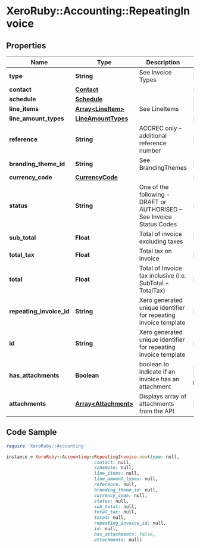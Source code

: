 # XeroRuby::Accounting::RepeatingInvoice

## Properties

Name | Type | Description | Notes
------------ | ------------- | ------------- | -------------
**type** | **String** | See Invoice Types | [optional] 
**contact** | [**Contact**](Contact.md) |  | [optional] 
**schedule** | [**Schedule**](Schedule.md) |  | [optional] 
**line_items** | [**Array&lt;LineItem&gt;**](LineItem.md) | See LineItems | [optional] 
**line_amount_types** | [**LineAmountTypes**](LineAmountTypes.md) |  | [optional] 
**reference** | **String** | ACCREC only – additional reference number | [optional] 
**branding_theme_id** | **String** | See BrandingThemes | [optional] 
**currency_code** | [**CurrencyCode**](CurrencyCode.md) |  | [optional] 
**status** | **String** | One of the following - DRAFT or AUTHORISED – See Invoice Status Codes | [optional] 
**sub_total** | **Float** | Total of invoice excluding taxes | [optional] 
**total_tax** | **Float** | Total tax on invoice | [optional] 
**total** | **Float** | Total of Invoice tax inclusive (i.e. SubTotal + TotalTax) | [optional] 
**repeating_invoice_id** | **String** | Xero generated unique identifier for repeating invoice template | [optional] 
**id** | **String** | Xero generated unique identifier for repeating invoice template | [optional] 
**has_attachments** | **Boolean** | boolean to indicate if an invoice has an attachment | [optional] [default to false]
**attachments** | [**Array&lt;Attachment&gt;**](Attachment.md) | Displays array of attachments from the API | [optional] 

## Code Sample

```ruby
require 'XeroRuby::Accounting'

instance = XeroRuby::Accounting::RepeatingInvoice.new(type: null,
                                 contact: null,
                                 schedule: null,
                                 line_items: null,
                                 line_amount_types: null,
                                 reference: null,
                                 branding_theme_id: null,
                                 currency_code: null,
                                 status: null,
                                 sub_total: null,
                                 total_tax: null,
                                 total: null,
                                 repeating_invoice_id: null,
                                 id: null,
                                 has_attachments: false,
                                 attachments: null)
```


